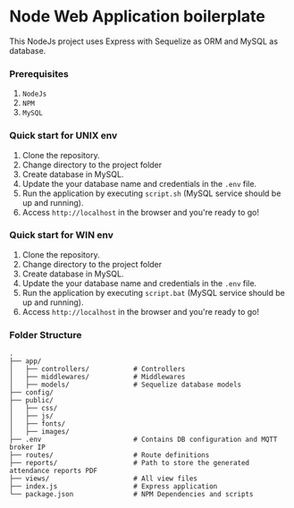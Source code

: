 # Node Web Application boilerplate

This NodeJs project uses Express with Sequelize as ORM and MySQL as database.

### Prerequisites

1. ```NodeJs```
2. ```NPM```
3. ```MySQL```

### Quick start for UNIX env

1. Clone the repository.
2. Change directory to the project folder
3. Create database in MySQL.
4. Update the your database name and credentials in the `.env` file.
5. Run the application by executing ```script.sh``` (MySQL service should be up and running).
6. Access `http://localhost` in the browser and you're ready to go!

### Quick start for WIN env
1. Clone the repository.
2. Change directory to the project folder
3. Create database in MySQL.
4. Update the your database name and credentials in the `.env` file.
5. Run the application by executing ```script.bat``` (MySQL service should be up and running).
6. Access `http://localhost` in the browser and you're ready to go!

### Folder Structure
```
.
├── app/
│   ├── controllers/           # Controllers
│   ├── middlewares/           # Middlewares
│   ├── models/                # Sequelize database models
├── config/
├── public/                    
│   ├── css/
│   ├── js/                     
│	├── fonts/                 
│   ├── images/
├── .env                       # Contains DB configuration and MQTT broker IP 
├── routes/                    # Route definitions
├── reports/                   # Path to store the generated attendance reports PDF
├── views/                     # All view files
├── index.js                   # Express application
└── package.json               # NPM Dependencies and scripts
```